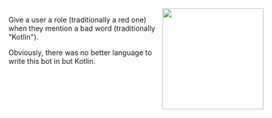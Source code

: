 <img align="right" src="https://i.imgur.com/oKLVBCn.png" height="200" width="200">

Give a user a role (traditionally a red one) when they mention a bad word (traditionally "Kotlin").

Obviously, there was no better language to write this bot in but Kotlin.

